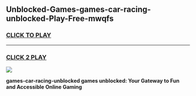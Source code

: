 
## Unblocked-Games-games-car-racing-unblocked-Play-Free-mwqfs
<h3>
<a href="https://premium76.site?title=games-car-racing-unblocked&ref=23A">CLICK TO PLAY</a></h3>
<hr>

<h3>
<a href="https://premium76.site?title=games-car-racing-unblocked&ref=23A">CLICK 2 PLAY</a>
  
</h3>

<a href="https://premium76.site?title=games-car-racing-unblocked&ref=23A"><img src="https://clearcache.store/games.png"></a>


**games-car-racing-unblocked games unblocked: Your Gateway to Fun and Accessible Online Gaming**
